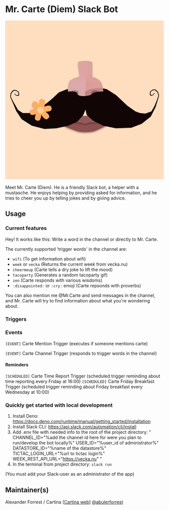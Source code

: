 # Mr. Carte (Diem) Slack Bot

![Mr. Carte profile img](https://github.com/cartina-tech/mr-carte-slack-bot/blob/main/assets/Mr_Carte_Diem.png?raw=true)

Meet Mr. Carte (Diem). He is a friendly Slack bot, a helper with a mustasche. He enjoys helping by providing asked for information, and he tries to cheer you up by telling jokes and by giving advice.

## Usage

### Current features
Hey! It works like this: Write a word in the channel or directly to Mr. Carte.

The currently supported 'trigger words' in the channel are:

- `wifi` (To get information about wifi)
- `week` or `vecka` (Returns the current week from vecka.nu)
- `cheermeup` (Carte tells a dry joke to lift the mood)
- `tacoparty` (Generates a random tacoparty gif)
- `zen` (Carte responds with various wisdoms)
- `:disappointed:` or `:cry:` emoji (Carte repsonds with proverbs)

You can also mention me @Mr.Carte and send messages in the channel, and Mr. Carte will try to find information about what you're wondering about.

### Triggers

### Events
`[EVENT]` Carte Mention Trigger (executes if someone mentions carte)

`[EVENT]` Carte Channel Trigger (responds to trigger words in the channel)
#### Reminders
`[SCHEDULED]` Carte Time Report Trigger (scheduled trigger reminding about time reporting every Friday at 16:00)
`[SCHEDULED]` Carte Friday Breakfast Trigger (scheduled trigger reminding about Friday breakfast every Wednesday at 10:00)

### Quickly get started with local development

1. Install Deno: https://docs.deno.com/runtime/manual/getting_started/installation
2. Install Slack CLI: https://api.slack.com/automation/cli/install
3. Add .env file with needed info to the root of the project directory:
"
CHANNEL_ID="%add the channel id here for were you plan to run/develop the bot locally%"
USER_ID="%user_id of administrator%"
DATASTORE_ID="%name of the datastore%"
TICTAC_LOGIN_URL="%url to tictac login%"
WEEK_REST_API_URL="https://vecka.nu"
"
4. In the terminal from project directory: `slack run`

(You must add your Slack-user as an administrator of the app)

## Maintainer(s)
Alexander Forrest / Cartina [[Cartina web](https://www.cartina.se/)] [@abulerforrest](https://www.github.com/abulerforrest)